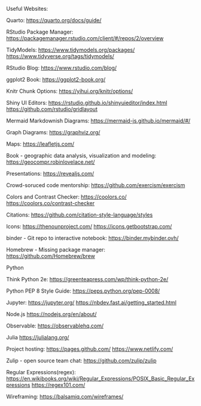 Useful Websites:

Quarto: 
    https://quarto.org/docs/guide/
    
RStudio Package Manager:
    https://packagemanager.rstudio.com/client/#/repos/2/overview

TidyModels:
    https://www.tidymodels.org/packages/
    https://www.tidyverse.org/tags/tidymodels/

RStudio Blog: 
    https://www.rstudio.com/blog/
    
ggplot2 Book:
    https://ggplot2-book.org/
    
Knitr Chunk Options: 
    https://yihui.org/knitr/options/
 
Shiny UI Editors:
    https://rstudio.github.io/shinyuieditor/index.html
    https://github.com/rstudio/gridlayout

Mermaid Markdownish Diagrams: 
    https://mermaid-js.github.io/mermaid/#/

Graph Diagrams: 
    https://graphviz.org/

Maps: 
    https://leafletjs.com/
  
Book - geographic data analysis, visualization and modeling:
    https://geocompr.robinlovelace.net/

Presentations: 
    https://revealjs.com/

Crowd-soruced code mentorship: 
    https://github.com/exercism/exercism 

Colors and Contrast Checker: 
    https://coolors.co/ https://coolors.co/contrast-checker

Citations: 
    https://github.com/citation-style-language/styles

Icons:
    https://thenounproject.com/ 
    https://icons.getbootstrap.com/
    
binder - Git repo to interactive notebook:
    https://binder.mybinder.ovh/

Homebrew - Missing package manager:
    https://github.com/Homebrew/brew

Python

Think Python 2e:
    https://greenteapress.com/wp/think-python-2e/
    
Python PEP 8 Style Guide:
    https://peps.python.org/pep-0008/ 

Jupyter:
    https://jupyter.org/
    https://nbdev.fast.ai/getting_started.html

Node.js
    https://nodejs.org/en/about/
    
Observable: 
    https://observablehq.com/
    
Julia
    https://julialang.org/
    
Project hosting:
    https://pages.github.com/
    https://www.netlify.com/
    
Zulip - open source team chat:
    https://github.com/zulip/zulip
    
Regular Expressions(regex): 
    https://en.wikibooks.org/wiki/Regular_Expressions/POSIX_Basic_Regular_Expressions
    https://regex101.com/
    
    
Wireframing: 
    https://balsamiq.com/wireframes/
  
<!---
richardjmartino/richardjmartino is a ✨ special ✨ repository because its `README.md` (this file) appears on your GitHub profile.
You can click the Preview link to take a look at your changes.
--->
